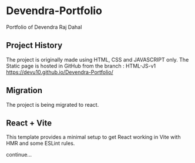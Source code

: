# Devendra-Portfolio

Portfolio of Devendra Raj Dahal

## Project History

The project is originally made using HTML, CSS and JAVASCRIPT only. The Static page is hosted in GitHub from the branch : HTML-JS-v1
https://devu10.github.io/Devendra-Portfolio/

## Migration

The project is being migrated to react.

## React + Vite

This template provides a minimal setup to get React working in Vite with HMR and some ESLint rules.

continue...


